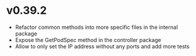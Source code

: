 # v0.39.2

* Refactor common methods into more specific files in the internal package
* Expose the GetPodSpec method in the controller package
* Allow to only set the IP address without any ports and add more tests
